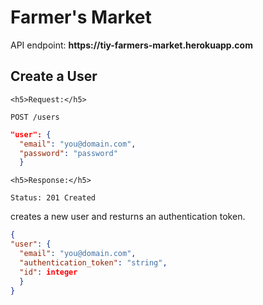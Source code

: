 <h1>Farmer's Market</h1>

<p>API endpoint: <strong>https://tiy-farmers-market.herokuapp.com</strong></p>

<h2>Create a User</h2>

`<h5>Request:</h5>`

`POST /users`

```json
"user": {
  "email": "you@domain.com",
  "password": "password"
  }
```
`<h5>Response:</h5>`

`Status: 201 Created`

creates a new user and resturns an authentication token.
```json
{
"user": {
  "email": "you@domain.com",
  "authentication_token": "string",
  "id": integer
  }
}
